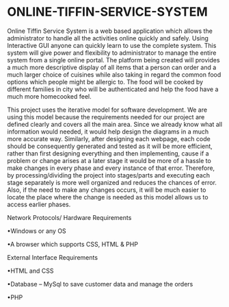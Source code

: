 # ONLINE-TIFFIN-SERVICE-SYSTEM

Online Tiffin Service System is a web based application which allows the administrator to handle
all the activities online quickly and safely. Using Interactive GUI anyone can quickly learn to use
the complete system. This system will give power and flexibility to administrator to manage the
entire system from a single online portal. The platform being created will provides a much more
descriptive display of all items that a person can order and a much larger choice of cuisines while
also taking in regard the common food options which people might be allergic to. The food will
be cooked by different families in city who will be authenticated and help the food have a much
more homecooked feel.

This project uses the iterative model for software development.
We are using this model because the requirements needed for our project are defined clearly and
covers all the main area. Since we already know what all information would needed, it would help
design the diagrams in a much more accurate way. Similarly, after designing each webpage, each
code should be consequently generated and tested as it will be more efficient, rather than first
designing everything and then implementing, cause if a problem or change arises at a later stage it
would be more of a hassle to make changes in every phase and every instance of that error.
Therefore, by processing/dividing the project into stages/parts and executing each stage separately
is more well organized and reduces the chances of error. Also, if the need to make any changes
occurs, it will be much easier to locate the place where the change is needed as this model allows
us to access earlier phases.




Network Protocols/ Hardware Requirements

  •Windows or any OS

  •A browser which supports CSS, HTML & PHP

External Interface Requirements

•HTML and CSS

•Database – MySql to save customer data and manage the orders

•PHP
